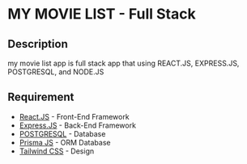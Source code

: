 # MY MOVIE LIST - Full Stack

## Description
my movie list app is full stack app that using REACT.JS, EXPRESS.JS, POSTGRESQL, and NODE.JS

## Requirement
- [React.JS](https://reactjs.org/) - Front-End Framework
- [Express.JS](https://expressjs.com/) - Back-End Framework
- [POSTGRESQL](https://www.postgresql.org/) - Database
- [Prisma JS](https://www.prisma.io/) - ORM Database
- [Tailwind CSS](https://tailwindcss.com/) - Design
